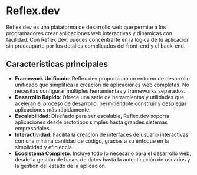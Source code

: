 # Reflex.dev

Reflex.dev es una plataforma de desarrollo web que permite a los programadores crear aplicaciones web interactivas y dinámicas con facilidad. Con Reflex.dev, puedes concentrarte en la lógica de tu aplicación sin preocuparte por los detalles complicados del front-end y el back-end.

## Características principales

- **Framework Unificado**: Reflex.dev proporciona un entorno de desarrollo unificado que simplifica la creación de aplicaciones web completas. No necesitas configurar múltiples herramientas y frameworks separados.
- **Desarrollo Rápido**: Ofrece una serie de herramientas y utilidades que aceleran el proceso de desarrollo, permitiéndote construir y desplegar aplicaciones más rápidamente.
- **Escalabilidad**: Diseñado para ser escalable, Reflex.dev soporta aplicaciones desde prototipos simples hasta grandes sistemas empresariales.
- **Interactividad**: Facilita la creación de interfaces de usuario interactivas con una mínima cantidad de código, gracias a su enfoque en la simplicidad y eficiencia.
- **Ecosistema Completo**: Incluye todo lo necesario para el desarrollo web, desde la gestión de bases de datos hasta la autenticación de usuarios y la gestión del estado de la aplicación.

